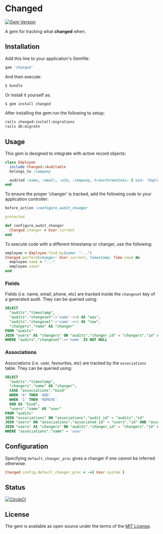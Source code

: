 # Changed

[![Gem Version](https://badge.fury.io/rb/changed.svg)](https://badge.fury.io/rb/changed)

A gem for tracking what **changed** when.

## Installation

Add this line to your application's Gemfile:

```ruby
gem 'changed'
```

And then execute:

```bash
$ bundle
```

Or install it yourself as:

```bash
$ gem install changed
```

After installing the gem run the following to setup:

```bash
rails changed:install:migrations
rails db:migrate
```

## Usage

This gem is designed to integrate with active record objects:

```ruby
class Employee
  include Changed::Auditable
  belongs_to :company

  audited :name, :email, :eid, :company, transformations: { eid: 'Employee ID' }
end
```

To ensure the proper 'changer' is tracked, add the following code to your application controller:

```ruby
before_action :configure_audit_changer

protected

def configure_audit_changer
  Changed.changer = User.current
end
```

To execute code with a different timestamp or changer, use the following:

```ruby
employee = Employee.find_by(name: "...")
Changed.perform(changer: User.current, timestamp: Time.now) do
  employee.name = "..."
  employee.save!
end
```

### Fields

Fields (i.e. name, email, phone, etc) are tracked inside the `changeset` key of a generated audit. They can be queried using:

```sql
SELECT
  "audits"."timestamp",
  "audits"."changeset"->'name'->>0 AS "was",
  "audits"."changeset"->'name'->>1 AS "now",
  "changers"."name" AS "changer"
FROM "audits"
JOIN "users" AS "changers" ON "audits"."changer_id" = "changers"."id" AND "audits"."changer_type" = 'User'
WHERE "audits"."changeset"->>'name' IS NOT NULL
```

### Associations

Associations (i.e. user, favourites, etc) are tracked by the `associations` table. They can be queried using:

```sql
SELECT
  "audits"."timestamp",
  "changers"."name" AS "changer",
  CASE "associations"."kind"
  WHEN '0' THEN 'ADD'
  WHEN '1' THEN 'REMOVE'
  END AS "kind",
  "users"."name" AS "user"
FROM "audits"
JOIN "associations" ON "associations"."audit_id" = "audits"."id"
JOIN "users" ON "associations"."associated_id" = "users"."id" AND "associations"."associated_type" = 'User'
JOIN "users" AS "changers" ON "audits"."changer_id" = "changers"."id" AND "audits"."changer_type" = 'User'
WHERE "associations"."name" = 'user'
```

## Configuration

Specifying `default_changer_proc` gives a changer if one cannot be inferred otherwise:

```ruby
Changed.config.default_changer_proc = ->{ User.system }
```

## Status

[![CircleCI](https://circleci.com/gh/clutter/changed.svg?style=svg&circle-token=77cf2fadb88cfc6b16bf85643826152305dac75f)](https://circleci.com/gh/clutter/changed)

## License

The gem is available as open source under the terms of the [MIT License](http://opensource.org/licenses/MIT).

